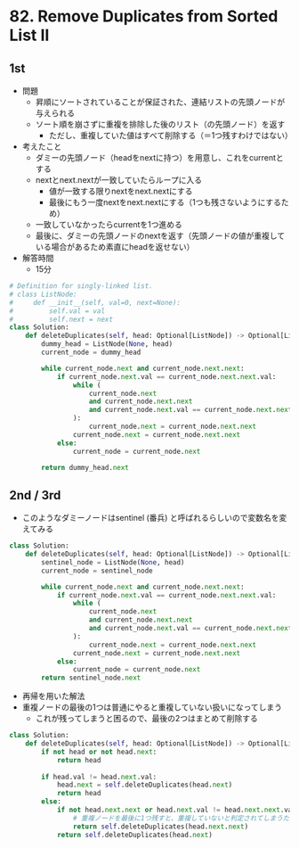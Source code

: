 # 82. Remove Duplicates from Sorted List II

## 1st

* 問題
  * 昇順にソートされていることが保証された、連結リストの先頭ノードが与えられる
  * ソート順を崩さずに重複を排除した後のリスト（の先頭ノード）を返す
    * ただし、重複していた値はすべて削除する（＝1つ残すわけではない）
* 考えたこと
  * ダミーの先頭ノード（headをnextに持つ）を用意し、これをcurrentとする
  * nextとnext.nextが一致していたらループに入る
    * 値が一致する限りnextをnext.nextにする
    * 最後にもう一度nextをnext.nextにする（1つも残さないようにするため）
  * 一致していなかったらcurrentを1つ進める
  * 最後に、ダミーの先頭ノードのnextを返す（先頭ノードの値が重複している場合があるため素直にheadを返せない）
* 解答時間
  * 15分

```python
# Definition for singly-linked list.
# class ListNode:
#     def __init__(self, val=0, next=None):
#         self.val = val
#         self.next = next
class Solution:
    def deleteDuplicates(self, head: Optional[ListNode]) -> Optional[ListNode]:
        dummy_head = ListNode(None, head)
        current_node = dummy_head

        while current_node.next and current_node.next.next:
            if current_node.next.val == current_node.next.next.val:
                while (
                    current_node.next
                    and current_node.next.next
                    and current_node.next.val == current_node.next.next.val
                ):
                    current_node.next = current_node.next.next
                current_node.next = current_node.next.next
            else:
                current_node = current_node.next

        return dummy_head.next
```

## 2nd / 3rd

* このようなダミーノードはsentinel (番兵) と呼ばれるらしいので変数名を変えてみる

```python
class Solution:
    def deleteDuplicates(self, head: Optional[ListNode]) -> Optional[ListNode]:
        sentinel_node = ListNode(None, head)
        current_node = sentinel_node

        while current_node.next and current_node.next.next:
            if current_node.next.val == current_node.next.next.val:
                while (
                    current_node.next
                    and current_node.next.next
                    and current_node.next.val == current_node.next.next.val
                ):
                    current_node.next = current_node.next.next
                current_node.next = current_node.next.next
            else:
                current_node = current_node.next
        return sentinel_node.next
```

* 再帰を用いた解法
* 重複ノードの最後の1つは普通にやると重複していない扱いになってしまう
  * これが残ってしまうと困るので、最後の2つはまとめて削除する

```python
class Solution:
    def deleteDuplicates(self, head: Optional[ListNode]) -> Optional[ListNode]:
        if not head or not head.next:
            return head
        
        if head.val != head.next.val:
            head.next = self.deleteDuplicates(head.next)
            return head
        else:
            if not head.next.next or head.next.val != head.next.next.val:
                # 重複ノードを最後に1つ残すと、重複していないと判定されてしまうため、2つまとめて削除する
                return self.deleteDuplicates(head.next.next)
            return self.deleteDuplicates(head.next)
```
